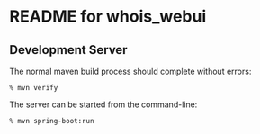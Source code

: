 README for whois_webui
==========================

Development Server
------------------

The normal maven build process should complete without errors:

    % mvn verify

The server can be started from the command-line:

    % mvn spring-boot:run


